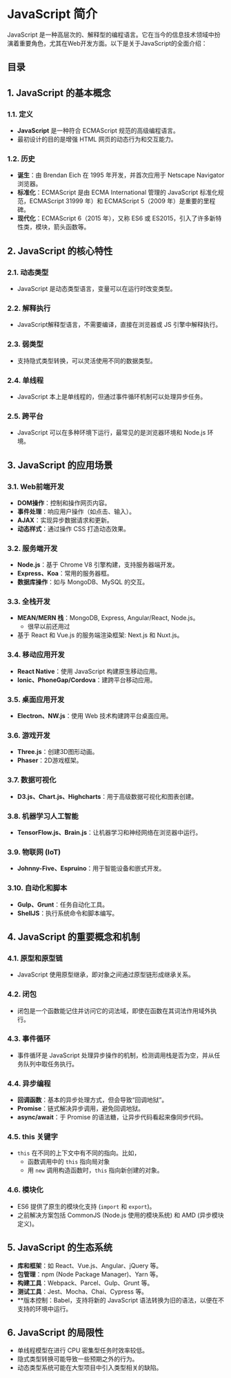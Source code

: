 
# JavaScript 简介


JavaScript 是一种高层次的、解释型的编程语言。它在当今的信息技术领域中扮演着重要角色，尤其在Web开发方面。以下是关于JavaScript的全面介绍：


## 目录
<!-- toc -->
 ## 1. JavaScript 的基本概念 

### 1.1. 定义

- **JavaScript** 是一种符合 ECMAScript 规范的高级编程语言。
- 最初设计的目的是增强 HTML 网页的动态行为和交互能力。

### 1.2. 历史

- **诞生**：由 Brendan Eich 在 1995 年开发，并首次应用于 Netscape Navigator 浏览器。
- **标准化**：ECMAScript 是由 ECMA International 管理的 JavaScript 标准化规范，ECMAScript 31999 年）和 ECMAScript 5（2009 年）是重要的里程碑。
- **现代化**：ECMAScript 6（2015 年），又称 ES6 或 ES2015，引入了许多新特性类，模块，箭头函数等。

## 2. JavaScript 的核心特性

### 2.1. 动态类型

- JavaScript 是动态类型语言，变量可以在运行时改变类型。

### 2.2. 解释执行

- JavaScript解释型语言，不需要编译，直接在浏览器或 JS 引擎中解释执行。

### 2.3. 弱类型

- 支持隐式类型转换，可以灵活使用不同的数据类型。

### 2.4. 单线程

- JavaScript 本上是单线程的，但通过事件循环机制可以处理异步任务。

### 2.5. 跨平台

- JavaScript 可以在多种环境下运行，最常见的是浏览器环境和 Node.js 环境。

## 3. JavaScript 的应用场景

### 3.1. Web前端开发

- **DOM操作**：控制和操作网页内容。
- **事件处理**：响应用户操作（如点击、输入）。
- **AJAX**：实现异步数据请求和更新。
- **动态样式**：通过操作 CSS 打造动态效果。

### 3.2. 服务端开发

- **Node.js**：基于 Chrome V8 引擎构建，支持服务器端开发。
- **Express、Koa**：常用的服务器框。
- **数据库操作**：如与 MongoDB、MySQL 的交互。

### 3.3. 全栈开发

- **MEAN/MERN 栈**：MongoDB, Express, Angular/React, Node.js。
	- 很早以前还用过
- 基于 React 和 Vue.js 的服务端渲染框架: Next.js 和 Nuxt.js。

### 3.4. 移动应用开发

- **React Native**：使用 JavaScript 构建原生移动应用。
- **Ionic、PhoneGap/Cordova**：建跨平台移动应用。

### 3.5. 桌面应用开发

- **Electron、NW.js**：使用 Web 技术构建跨平台桌面应用。

### 3.6. 游戏开发

- **Three.js**：创建3D图形动画。
- **Phaser**：2D游戏框架。

### 3.7. 数据可视化

- **D3.js、Chart.js、Highcharts**：用于高级数据可视化和图表创建。

### 3.8. 机器学习人工智能

- **TensorFlow.js、Brain.js**：让机器学习和神经网络在浏览器中运行。

### 3.9. 物联网 (IoT)

- **Johnny-Five、Espruino**：用于智能设备和嵌式开发。

### 3.10. 自动化和脚本

- **Gulp、Grunt**：任务自动化工具。
- **ShellJS**：执行系统命令和脚本编写。

## 4. JavaScript 的重要概念和机制

### 4.1. 原型和原型链

- JavaScript 使用原型继承，即对象之间通过原型链形成继承关系。

### 4.2. 闭包

- 闭包是一个函数能记住并访问它的词法域，即使在函数在其词法作用域外执行。

### 4.3. 事件循环

- 事件循环是 JavaScript 处理异步操作的机制，检测调用栈是否为空，并从任务队列中取任务执行。

### 4.4. 异步编程

- **回调函数**：基本的异步处理方式，但会导致“回调地狱”。
- **Promise**：链式解决异步调用，避免回调地狱。
- **async/await**：于 Promise 的语法糖，让异步代码看起来像同步代码。

### 4.5. this 关键字

- `this` 在不同的上下文中有不同的指向。比如，
	- 函数调用中的 `this` 指向局对象
	- 用 `new` 调用构造函数时，`this` 指向新创建的对象。

### 4.6. 模块化

- ES6 提供了原生的模块化支持 (`import` 和 `export`)。
- 之前解决方案包括 CommonJS (Node.js 使用的模块系统) 和 AMD (异步模块定义)。

## 5. JavaScript 的生态系统

- **库和框架**：如 React、Vue.js、Angular、jQuery 等。
- **包管理**：npm (Node Package Manager)、Yarn 等。
- **构建工具**：Webpack、Parcel、Gulp、Grunt 等。
- **测试工具**：Jest、Mocha、Chai、Cypress 等。
- **版本控制：Babel，支持将新的 JavaScript 语法转换为旧的语法，以便在不支持的环境中运行。

## 6. JavaScript 的局限性

- 单线程模型在进行 CPU 密集型任务时效率较低。
- 隐式类型转换可能导致一些预期之外的行为。
- 动态类型系统可能在大型项目中引入类型相关的缺陷。

